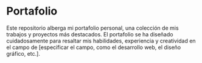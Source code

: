 # Portafolio
Este repositorio alberga mi portafolio personal, una colección de mis trabajos y proyectos más destacados. El portafolio se ha diseñado cuidadosamente para resaltar mis habilidades, experiencia y creatividad en el campo de [especificar el campo, como el desarrollo web, el diseño gráfico, etc.].
